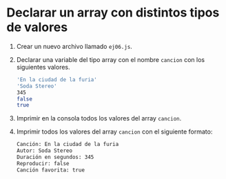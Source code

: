 # Declarar un array con distintos tipos de valores

1. Crear un nuevo archivo llamado `ej06.js`.

1. Declarar una variable del tipo array con el nombre `cancion` con los siguientes valores.

    ```bash
    'En la ciudad de la furia'
    'Soda Stereo'
    345
    false
    true
    ```

1. Imprimir en la consola todos los valores del array `cancion`.

1. Imprimir todos los valores del array `cancion` con el siguiente formato:

    ```bash
    Canción: En la ciudad de la furia
    Autor: Soda Stereo
    Duración en segundos: 345
    Reproducir: false
    Canción favorita: true
    ```
